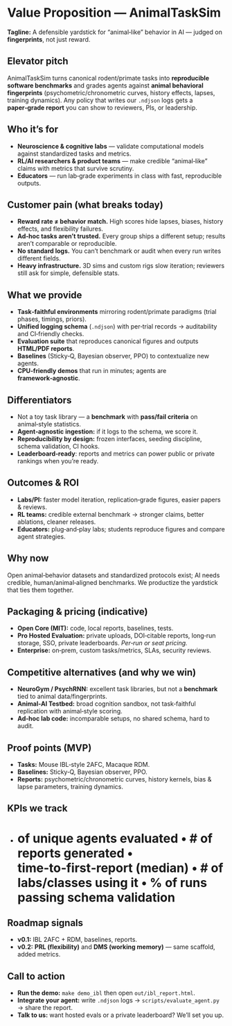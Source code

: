 # Value Proposition — AnimalTaskSim

**Tagline:** A defensible yardstick for “animal‑like” behavior in AI — judged on **fingerprints**, not just reward.

## Elevator pitch
AnimalTaskSim turns canonical rodent/primate tasks into **reproducible software benchmarks** and grades agents against **animal behavioral fingerprints** (psychometric/chronometric curves, history effects, lapses, training dynamics). Any policy that writes our `.ndjson` logs gets a **paper‑grade report** you can show to reviewers, PIs, or leadership.

## Who it’s for
- **Neuroscience & cognitive labs** — validate computational models against standardized tasks and metrics.
- **RL/AI researchers & product teams** — make credible “animal‑like” claims with metrics that survive scrutiny.
- **Educators** — run lab‑grade experiments in class with fast, reproducible outputs.

## Customer pain (what breaks today)
- **Reward rate ≠ behavior match.** High scores hide lapses, biases, history effects, and flexibility failures.
- **Ad‑hoc tasks aren’t trusted.** Every group ships a different setup; results aren’t comparable or reproducible.
- **No standard logs.** You can’t benchmark or audit when every run writes different fields.
- **Heavy infrastructure.** 3D sims and custom rigs slow iteration; reviewers still ask for simple, defensible stats.

## What we provide
- **Task‑faithful environments** mirroring rodent/primate paradigms (trial phases, timings, priors).
- **Unified logging schema** (`.ndjson`) with per‑trial records → auditability and CI‑friendly checks.
- **Evaluation suite** that reproduces canonical figures and outputs **HTML/PDF reports**.
- **Baselines** (Sticky‑Q, Bayesian observer, PPO) to contextualize new agents.
- **CPU‑friendly demos** that run in minutes; agents are **framework‑agnostic**.

## Differentiators
- Not a toy task library — a **benchmark** with **pass/fail criteria** on animal‑style statistics.
- **Agent‑agnostic ingestion:** if it logs to the schema, we score it.
- **Reproducibility by design:** frozen interfaces, seeding discipline, schema validation, CI hooks.
- **Leaderboard‑ready**: reports and metrics can power public or private rankings when you’re ready.

## Outcomes & ROI
- **Labs/PI:** faster model iteration, replication‑grade figures, easier papers & reviews.
- **RL teams:** credible external benchmark → stronger claims, better ablations, cleaner releases.
- **Educators:** plug‑and‑play labs; students reproduce figures and compare agent strategies.

## Why now
Open animal‑behavior datasets and standardized protocols exist; AI needs credible, human/animal‑aligned benchmarks. We productize the yardstick that ties them together.

## Packaging & pricing (indicative)
- **Open Core (MIT):** code, local reports, baselines, tests.
- **Pro Hosted Evaluation:** private uploads, DOI‑citable reports, long‑run storage, SSO, private leaderboards. *Per‑run or seat pricing.*
- **Enterprise:** on‑prem, custom tasks/metrics, SLAs, security reviews.

## Competitive alternatives (and why we win)
- **NeuroGym / PsychRNN:** excellent task libraries, but not a **benchmark** tied to animal data/fingerprints.
- **Animal‑AI Testbed:** broad cognition sandbox, not task‑faithful replication with animal‑style scoring.
- **Ad‑hoc lab code:** incomparable setups, no shared schema, hard to audit.

## Proof points (MVP)
- **Tasks:** Mouse IBL‑style 2AFC, Macaque RDM.  
- **Baselines:** Sticky‑Q, Bayesian observer, PPO.  
- **Reports:** psychometric/chronometric curves, history kernels, bias & lapse parameters, training dynamics.

## KPIs we track
- # of unique agents evaluated • # of reports generated • time‑to‑first‑report (median) • # of labs/classes using it • % of runs passing schema validation

## Roadmap signals
- **v0.1:** IBL 2AFC + RDM, baselines, reports.  
- **v0.2:** **PRL (flexibility)** and **DMS (working memory)** — same scaffold, added metrics.

## Call to action
- **Run the demo:** `make demo_ibl` then open `out/ibl_report.html`.  
- **Integrate your agent:** write `.ndjson` logs → `scripts/evaluate_agent.py` → share the report.  
- **Talk to us:** want hosted evals or a private leaderboard? We’ll set you up.
